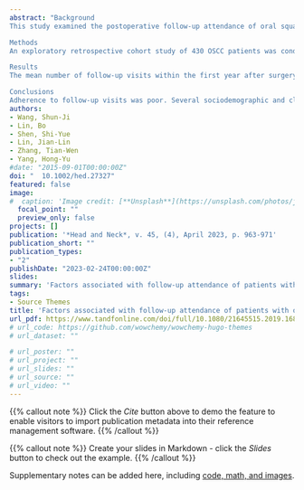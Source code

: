 ```yaml
---
abstract: "Background
This study examined the postoperative follow-up attendance of oral squamous cell carcinoma (OSCC) patients, evaluated some of the factors associated with it, and assessed its relationship with early detection of postoperative disease progression.

Methods
An exploratory retrospective cohort study of 430 OSCC patients was conducted. We examined associations of follow-up attendance within the first year after surgery with selected demographic and clinical factors, and with early detection of disease progression.

Results
The mean number of follow-up visits within the first year after surgery was 3.9 out of the 12 recommended at our center; few patients were fully adherent. Age ≥70 years, unmarried status, high education level, and negative history of surgery for premalignant or malignant lesions from oral cavity or other sites were significantly associated with lower follow-up attendance. Greater follow-up attendance was significantly associated with early detection of disease progression during the first year after surgery (p = 0.025).

Conclusions
Adherence to follow-up visits was poor. Several sociodemographic and clinical factors were related to follow-up attendance, greater follow-up attendance was significantly associated with early detection of disease progression, and these should be further explored in future research."
authors:
- Wang, Shun-Ji
- Lin, Bo
- Shen, Shi-Yue
- Lin, Jian-Lin
- Zhang, Tian-Wen
- Yang, Hong-Yu
#date: "2015-09-01T00:00:00Z"
doi: "	10.1002/hed.27327"
featured: false
image:
#  caption: 'Image credit: [**Unsplash**](https://unsplash.com/photos/jdD8gXaTZsc)'
  focal_point: ""
  preview_only: false
projects: []
publication: '*Head and Neck*, v. 45, (4), April 2023, p. 963-971'
publication_short: ""
publication_types:
- "2"
publishDate: "2023-02-24T00:00:00Z"
slides: 
summary: 'Factors associated with follow-up attendance of patients with oral squamous cell carcinoma: A retrospective cohort study'
tags:
- Source Themes
title: 'Factors associated with follow-up attendance of patients with oral squamous cell carcinoma: A retrospective cohort study'
url_pdf: https://www.tandfonline.com/doi/full/10.1080/21645515.2019.1688031
# url_code: https://github.com/wowchemy/wowchemy-hugo-themes
# url_dataset: ""

# url_poster: ""
# url_project: ""
# url_slides: ""
# url_source: ""
# url_video: ""
---
```

{{% callout note %}}
Click the *Cite* button above to demo the feature to enable visitors to import publication metadata into their reference management software.
{{% /callout %}}

{{% callout note %}}
Create your slides in Markdown - click the *Slides* button to check out the example.
{{% /callout %}}

Supplementary notes can be added here, including [code, math, and images](https://wowchemy.com/docs/writing-markdown-latex/).



